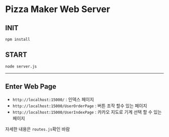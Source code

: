 # Pizza Maker Web Server

## INIT

```npm install```

## START

```node server.js```

---

## Enter Web Page

- ```http://localhost:15000/``` : 인덱스 페이지
- ```http://localhost:15000/UserOrderPage``` : 버튼 조작 할수 있는 페이지
- ```http://localhost:15000/UserIndexPage``` : 카카오 지도로 기계 선택 할 수 있는 페이지

자세한 내용은 ```routes.js```확인 바람
